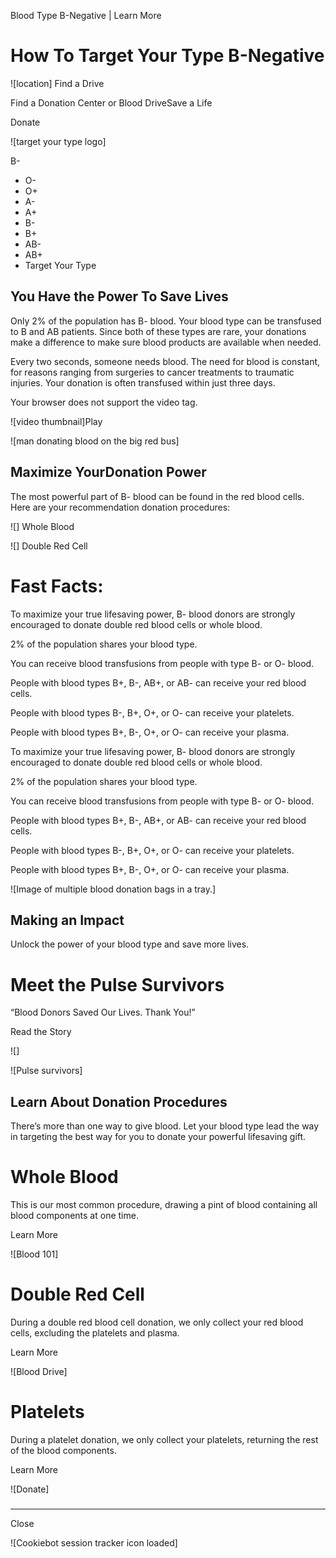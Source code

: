Blood Type B-Negative | Learn More 

# How To Target Your Type B-Negative

 ![location]  Find a Drive

Find a Donation Center or Blood DriveSave a Life

Donate

![target your type logo]

B-

*   O-
*   O+
*   A-
*   A+
*   B-
*   B+
*   AB-
*   AB+
*   Target Your Type

## You Have the Power To Save Lives

Only 2% of the population has B- blood. Your blood type can be transfused to B and AB patients. Since both of these types are rare, your donations make a difference to make sure blood products are available when needed.  
  
Every two seconds, someone needs blood. The need for blood is constant, for reasons ranging from surgeries to cancer treatments to traumatic injuries. Your donation is often transfused within just three days.

  Your browser does not support the video tag.

![video thumbnail]Play

![man donating blood on the big red bus]

## Maximize YourDonation Power

The most powerful part of B- blood can be found in the red blood cells. Here are your recommendation donation procedures:

 ![] Whole Blood 

 ![] Double Red Cell 

# Fast Facts:

 

To maximize your true lifesaving power, B- blood donors are strongly encouraged to donate double red blood cells or whole blood.

 

2% of the population shares your blood type.

 

You can receive blood transfusions from people with type B- or O- blood.

 

People with blood types B+, B-, AB+, or AB- can receive your red blood cells.

 

People with blood types B-, B+, O+, or O- can receive your platelets.

 

People with blood types B+, B-, O+, or O- can receive your plasma.

 

To maximize your true lifesaving power, B- blood donors are strongly encouraged to donate double red blood cells or whole blood.

2% of the population shares your blood type.

You can receive blood transfusions from people with type B- or O- blood.

People with blood types B+, B-, AB+, or AB- can receive your red blood cells.

People with blood types B-, B+, O+, or O- can receive your platelets.

People with blood types B+, B-, O+, or O- can receive your plasma.

![Image of multiple blood donation bags in a tray.]

## Making an Impact

Unlock the power of your blood type and save more lives.

# Meet the Pulse Survivors

“Blood Donors Saved Our Lives. Thank You!”

Read the Story

 ![]

![Pulse survivors]

## Learn About Donation Procedures

There’s more than one way to give blood. Let your blood type lead the way in targeting the best way for you to donate your powerful lifesaving gift.

# Whole Blood

This is our most common procedure, drawing a pint of blood containing all blood components at one time.

Learn More

![Blood 101]

# Double Red Cell

During a double red blood cell donation, we only collect your red blood cells, excluding the platelets and plasma.

Learn More

![Blood Drive]

# Platelets

During a platelet donation, we only collect your platelets, returning the rest of the blood components.

Learn More

![Donate]

##### 

* * *

 Close 

![Cookiebot session tracker icon loaded]